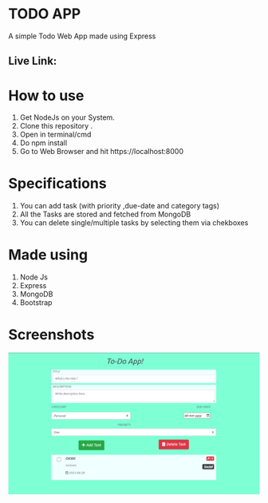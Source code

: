 
# TODO APP

A simple Todo Web App made using Express

## Live Link:


# How to use

1. Get NodeJs on your System.
2. Clone this repository .
3. Open in terminal/cmd
4. Do npm install 
5. Go to Web Browser and hit https://localhost:8000


# Specifications

1. You can add task (with priority ,due-date and category tags) 
2. All the Tasks are stored and fetched from MongoDB 
3. You can delete single/multiple tasks by selecting them via chekboxes 

# Made using 

1. Node Js
2. Express
3. MongoDB
4. Bootstrap

# Screenshots

<img src='snaps/todo-snap.png'>

